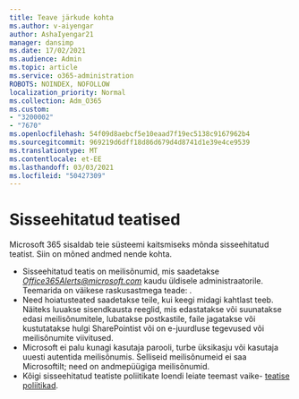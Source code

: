```yaml
---
title: Teave järkude kohta
ms.author: v-aiyengar
author: AshaIyengar21
manager: dansimp
ms.date: 17/02/2021
ms.audience: Admin
ms.topic: article
ms.service: o365-administration
ROBOTS: NOINDEX, NOFOLLOW
localization_priority: Normal
ms.collection: Adm_O365
ms.custom:
- "3200002"
- "7670"
ms.openlocfilehash: 54f09d8aebcf5e10eaad7f19ec5138c9167962b4
ms.sourcegitcommit: 969219d6dff18d86d679d4d8741d1e39e4ce9539
ms.translationtype: MT
ms.contentlocale: et-EE
ms.lasthandoff: 03/03/2021
ms.locfileid: "50427309"
---
```

# <a name="about-built-in-alerts"></a>Sisseehitatud teatised

Microsoft 365 sisaldab teie süsteemi kaitsmiseks mõnda sisseehitatud teatist. Siin on mõned andmed nende kohta.

- Sisseehitatud teatis on meilisõnumid, mis saadetakse *Office365Alerts@microsoft.com* kaudu üldisele administraatorile. Teemarida on väikese raskusastmega teade: <name of alert policy> .
- Need hoiatusteated saadetakse teile, kui keegi midagi kahtlast teeb. Näiteks luuakse sisendkausta reeglid, mis edastatakse või suunatakse edasi meilisõnumitele, lubatakse postkastile, faile jagatakse või kustutatakse hulgi SharePointist või on e-juurdluse tegevused või meilisõnumite viivitused.
- Microsoft ei palu kunagi kasutaja parooli, turbe üksikasju või kasutaja uuesti autentida meilisõnumis. Selliseid meilisõnumeid ei saa Microsoftilt; need on andmepüügiga meilisõnumid.
- Kõigi sisseehitatud teatiste poliitikate loendi leiate teemast vaike- [teatise poliitikad](https://go.microsoft.com/fwlink/?linkid=2103170).